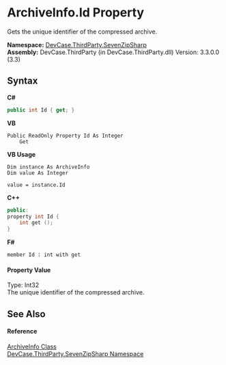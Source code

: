 # ArchiveInfo.Id Property 
 

Gets the unique identifier of the compressed archive.

**Namespace:**&nbsp;<a href="N_DevCase_ThirdParty_SevenZipSharp">DevCase.ThirdParty.SevenZipSharp</a><br />**Assembly:**&nbsp;DevCase.ThirdParty (in DevCase.ThirdParty.dll) Version: 3.3.0.0 (3.3)

## Syntax

**C#**<br />
``` C#
public int Id { get; }
```

**VB**<br />
``` VB
Public ReadOnly Property Id As Integer
	Get
```

**VB Usage**<br />
``` VB Usage
Dim instance As ArchiveInfo
Dim value As Integer

value = instance.Id

```

**C++**<br />
``` C++
public:
property int Id {
	int get ();
}
```

**F#**<br />
``` F#
member Id : int with get

```


#### Property Value
Type: Int32<br />The unique identifier of the compressed archive.

## See Also


#### Reference
<a href="T_DevCase_ThirdParty_SevenZipSharp_ArchiveInfo">ArchiveInfo Class</a><br /><a href="N_DevCase_ThirdParty_SevenZipSharp">DevCase.ThirdParty.SevenZipSharp Namespace</a><br />